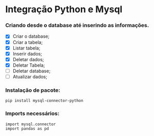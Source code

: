 # **Integração Python e Mysql**
### **Criando desde o database até inserindo as informações.**

- [x] Criar o database;
- [x] Criar a tabela;
- [x] Listar tabela;
- [x] Inserir dados;
- [x] Deletar dados;
- [x] Deletar Tabela;
- [ ] Deletar database;
- [ ] Atualizar dados;

### **Instalação de pacote:**

```
pip install mysql-connector-python
```

### **Imports necessários:**

```
import mysql.connector
import pandas as pd
```